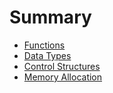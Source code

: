 # Summary

- [Functions](./functions.md)
- [Data Types](./data_types.md)
- [Control Structures](./control_structures.md)
- [Memory Allocation](./memory_allocation.md)

